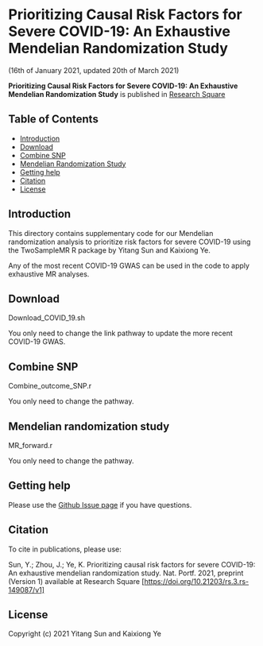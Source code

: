 # Prioritizing Causal Risk Factors for Severe COVID-19: An Exhaustive Mendelian Randomization Study
(16th of January 2021, updated 20th of March 2021)

**Prioritizing Causal Risk Factors for Severe COVID-19: An Exhaustive Mendelian Randomization Study**
is published in [Research Square](https://www.researchsquare.com/article/rs-149087/v1)

## Table of Contents

- [Introduction](https://github.com/yitangsun/MR_all_COVID_19#introduction)
- [Download](https://github.com/yitangsun/MR_all_COVID_19#Download)
- [Combine SNP](https://github.com/yitangsun/MR_all_COVID_19#combine-SNP)
- [Mendelian Randomization Study](https://github.com/yitangsun/MR_all_COVID_19#mendelian-randomization-study)
- [Getting help](https://github.com/yitangsun/MR_all_COVID_19#Getting-help)
- [Citation](https://github.com/yitangsun/MR_all_COVID_19#Citation)
- [License](https://github.com/yitangsun/MR_all_COVID_19#License)

## Introduction

This directory contains supplementary code for our Mendelian randomization analysis to prioritize risk factors for severe COVID-19 using the TwoSampleMR R package by Yitang Sun and Kaixiong Ye.

Any of the most recent COVID-19 GWAS can be used in the code to apply exhaustive MR analyses.

## Download

Download_COVID_19.sh

You only need to change the link pathway to update the more recent COVID-19 GWAS.

## Combine SNP

Combine_outcome_SNP.r

You only need to change the pathway.

## Mendelian randomization study

MR_forward.r

You only need to change the pathway.

## Getting help

Please use the [Github Issue page](https://github.com/yitangsun/MR_all_COVID_19/issues) if you have questions.

## Citation

To cite in publications, please use:

Sun, Y.; Zhou, J.; Ye, K. Prioritizing causal risk factors for severe COVID-19: An exhaustive mendelian randomization study. Nat. Portf. 2021, preprint (Version 1) available at Research Square [https://doi.org/10.21203/rs.3.rs-149087/v1]

## License

Copyright (c) 2021 Yitang Sun and Kaixiong Ye
